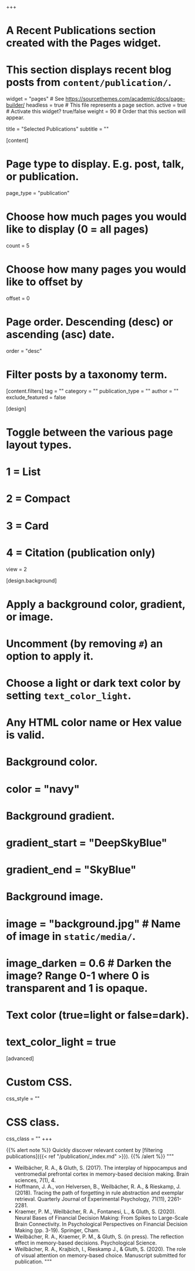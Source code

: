 +++
# A Recent Publications section created with the Pages widget.
# This section displays recent blog posts from `content/publication/`.

widget = "pages"  # See https://sourcethemes.com/academic/docs/page-builder/
headless = true  # This file represents a page section.
active = true  # Activate this widget? true/false
weight = 90  # Order that this section will appear.

title = "Selected Publications"
subtitle = ""

[content]
  # Page type to display. E.g. post, talk, or publication.
  page_type = "publication"
  
  # Choose how much pages you would like to display (0 = all pages)
  count = 5
  
  # Choose how many pages you would like to offset by
  offset = 0

  # Page order. Descending (desc) or ascending (asc) date.
  order = "desc"

  # Filter posts by a taxonomy term.
  [content.filters]
    tag = ""
    category = ""
    publication_type = ""
    author = ""
    exclude_featured = false
  
[design]
  # Toggle between the various page layout types.
  #   1 = List
  #   2 = Compact
  #   3 = Card
  #   4 = Citation (publication only)
  view = 2
  
[design.background]
  # Apply a background color, gradient, or image.
  #   Uncomment (by removing `#`) an option to apply it.
  #   Choose a light or dark text color by setting `text_color_light`.
  #   Any HTML color name or Hex value is valid.
    
  # Background color.
  # color = "navy"
  
  # Background gradient.
  # gradient_start = "DeepSkyBlue"
  # gradient_end = "SkyBlue"
  
  # Background image.
  # image = "background.jpg"  # Name of image in `static/media/`.
  # image_darken = 0.6  # Darken the image? Range 0-1 where 0 is transparent and 1 is opaque.

  # Text color (true=light or false=dark).
  # text_color_light = true  
[advanced]
 # Custom CSS. 
 css_style = ""
 
 # CSS class.
 css_class = ""
+++

{{% alert note %}}
Quickly discover relevant content by [filtering publications]({{< ref "/publication/_index.md" >}}).
{{% /alert %}}
 """
- Weilbächer, R. A., & Gluth, S. (2017). The interplay of hippocampus and ventromedial prefrontal cortex in memory-based decision making. Brain sciences, 7(1), 4.
- Hoffmann, J. A., von Helversen, B., Weilbächer, R. A., & Rieskamp, J. (2018). Tracing the path of forgetting in rule abstraction and exemplar retrieval. Quarterly Journal of Experimental Psychology, 71(11), 2261-2281.
- Kraemer, P. M., Weilbächer, R. A., Fontanesi, L., & Gluth, S. (2020). Neural Bases of Financial Decision Making: From Spikes to Large-Scale Brain Connectivity. In Psychological Perspectives on Financial Decision Making (pp. 3-19). Springer, Cham. 
- Weilbächer, R. A., Kraemer, P. M., & Gluth, S. (in press). The reflection effect in memory-based decisions. Psychological Science. 
- Weilbächer, R. A., Krajbich, I., Rieskamp J., & Gluth, S. (2020). The role of visual attention on memory-based choice. Manuscript submitted for publication. """

